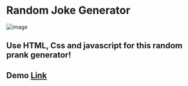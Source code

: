 # Random Joke Generator


![image](https://user-images.githubusercontent.com/26335427/176089178-76c76dc9-a98e-4ad0-8ea1-540e3dd74c16.png)


## Use HTML, Css and javascript for this random prank generator!


## Demo [Link](https://r7u02n.csb.app/) 


##
